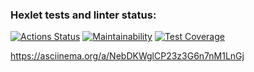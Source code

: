 ### Hexlet tests and linter status:
[![Actions Status](https://github.com/pavelkoA/python-project-50/actions/workflows/hexlet-check.yml/badge.svg)](https://github.com/pavelkoA/python-project-50/actions)
[![Maintainability](https://api.codeclimate.com/v1/badges/94c58bc4aede04bbc224/maintainability)](https://codeclimate.com/github/pavelkoA/python-project-50/maintainability)
[![Test Coverage](https://api.codeclimate.com/v1/badges/94c58bc4aede04bbc224/test_coverage)](https://codeclimate.com/github/pavelkoA/python-project-50/test_coverage)

https://asciinema.org/a/NebDKWglCP23z3G6n7nM1LnGj